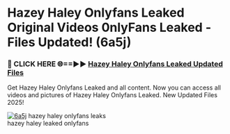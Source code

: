 # Hazey Haley Onlyfans Leaked Original Videos 0nlyFans Leaked - Files Updated! (6a5j)

<h3>🔴 CLICK HERE 🌐==►► <a href="https://tinyurl.com/2jnfzry5" rel="nofollow">Hazey Haley Onlyfans Leaked Updated Files</a></h3>

Get Hazey Haley Onlyfans Leaked and all content. Now you can access all videos and pictures of Hazey Haley Onlyfans Leaked. New Updated Files 2025!

[![6a5j](https://i.imgur.com/GyGTBgg.gif)](https://tinyurl.com/2jnfzry5)
hazey haley onlyfans leaks<br>
hazey haley leaked onlyfans
